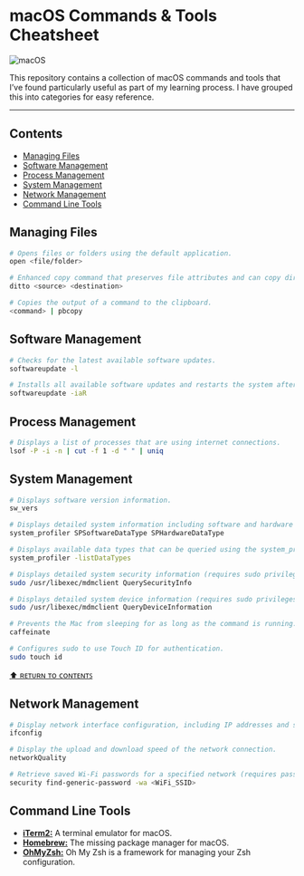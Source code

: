 # macOS Commands & Tools Cheatsheet

![macOS](https://img.shields.io/badge/mac%20os-000000?style=for-the-badge&logo=macos&logoColor=F0F0F0)

This repository contains a collection of macOS commands and tools that I’ve found particularly useful as part of my learning process. I have grouped this into categories for easy reference.

---

## Contents

- [Managing Files](#managing-files)
- [Software Management](#software-management)
- [Process Management](#process-management)
- [System Management](#system-management)
- [Network Management](#network-management)
- [Command Line Tools](#command-line-tools)

## Managing Files

```bash
# Opens files or folders using the default application.
open <file/folder>

# Enhanced copy command that preserves file attributes and can copy directories recursively.
ditto <source> <destination>

# Copies the output of a command to the clipboard.
<command> | pbcopy
```

## Software Management

```bash
# Checks for the latest available software updates.
softwareupdate -l

# Installs all available software updates and restarts the system after installation.
softwareupdate -iaR
```

## Process Management

```bash
# Displays a list of processes that are using internet connections.
lsof -P -i -n | cut -f 1 -d " " | uniq
```

## System Management

```bash
# Displays software version information.
sw_vers

# Displays detailed system information including software and hardware details.
system_profiler SPSoftwareDataType SPHardwareDataType

# Displays available data types that can be queried using the system_profiler command.
system_profiler -listDataTypes

# Displays detailed system security information (requires sudo privileges).
sudo /usr/libexec/mdmclient QuerySecurityInfo

# Displays detailed system device information (requires sudo privileges).
sudo /usr/libexec/mdmclient QueryDeviceInformation

# Prevents the Mac from sleeping for as long as the command is running.
caffeinate

# Configures sudo to use Touch ID for authentication.
sudo touch id
```

[⬆ ʀᴇᴛᴜʀɴ ᴛᴏ ᴄᴏɴᴛᴇɴᴛꜱ](#contents)

## Network Management

```bash
# Display network interface configuration, including IP addresses and status.
ifconfig

# Display the upload and download speed of the network connection.
networkQuality

# Retrieve saved Wi-Fi passwords for a specified network (requires password entry).
security find-generic-password -wa <WiFi_SSID>
```

## Command Line Tools

- **[iTerm2:](https://iterm2.com/)** A terminal emulator for macOS.
- **[Homebrew:](https://brew.sh/)** The missing package manager for macOS.
- **[OhMyZsh:](https://ohmyz.sh/)** Oh My Zsh is a framework for managing your Zsh configuration.
